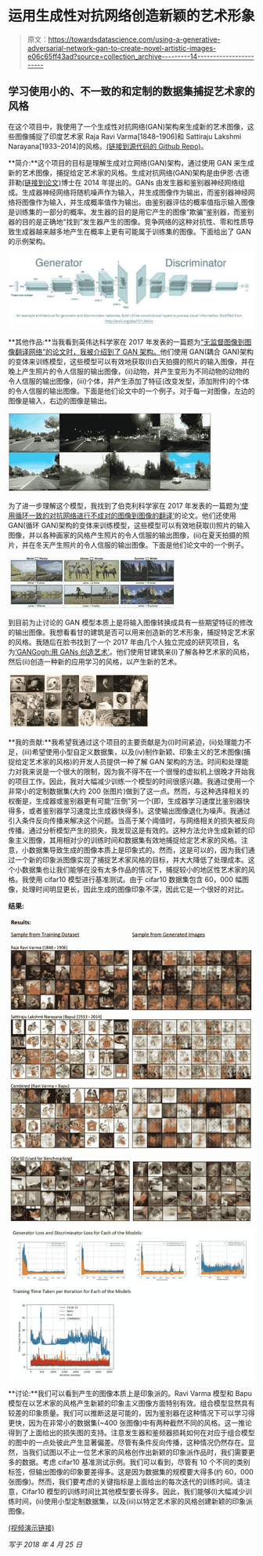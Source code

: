 # 运用生成性对抗网络创造新颖的艺术形象

> 原文：<https://towardsdatascience.com/using-a-generative-adversarial-network-gan-to-create-novel-artistic-images-e06c65ff43ad?source=collection_archive---------14----------------------->

## 学习使用小的、不一致的和定制的数据集捕捉艺术家的风格

在这个项目中，我使用了一个生成性对抗网络(GAN)架构来生成新的艺术图像，这些图像捕捉了印度艺术家 Raja Ravi Varma[1848–1906]和 Sattiraju Lakshmi Narayana[1933–2014]的风格。[(链接到源代码的 Github Repo)](https://github.com/aakashpydi/GenerativeAdversarialNetwork)。

**简介:**这个项目的目标是理解生成对立网络(GAN)架构，通过使用 GAN 来生成新的艺术图像，捕捉给定艺术家的风格。生成对抗网络(GAN)架构是由伊恩·古德菲勒[(链接到论文)](https://arxiv.org/abs/1406.2661)博士在 2014 年提出的。GANs 由发生器和鉴别器神经网络组成。生成器神经网络将随机噪声作为输入，并生成图像作为输出，而鉴别器神经网络将图像作为输入，并生成概率值作为输出。由鉴别器评估的概率值指示输入图像是训练集的一部分的概率。发生器的目的是用它产生的图像“欺骗”鉴别器，而鉴别器的目的是正确地“找到”发生器产生的图像。竞争网络的这种对抗性、零和性质导致生成器越来越多地产生在概率上更有可能属于训练集的图像。下面给出了 GAN 的示例架构。

![](img/0e75a846ea688cfa6302b1fec50d9a34.png)

**其他作品:**当我看到英伟达科学家在 2017 年发表的一篇题为[“无监督图像到图像翻译网络”的论文时，我被介绍到了 GAN 架构。](https://arxiv.org/pdf/1703.00848.pdf)他们使用 GAN(耦合 GAN)架构的变体来训练模型，这些模型可以有效地获取(I)白天拍摄的照片的输入图像，并在晚上产生照片的令人信服的输出图像，(ii)动物，并产生变形为不同动物的动物的令人信服的输出图像，(iii)个体，并产生添加了特征(改变发型，添加附件)的个体的令人信服的输出图像。下面是他们论文中的一个例子。对于每一对图像，左边的图像是输入，右边的图像是输出。

![](img/8288233d6c9ff349b791c99a29f1b089.png)

为了进一步理解这个模型，我找到了伯克利科学家在 2017 年发表的一篇题为[‘使用循环一致的对抗网络进行不成对的图像到图像的翻译’](https://arxiv.org/pdf/1703.10593.pdf)的论文。他们还使用 GAN(循环 GAN)架构的变体来训练模型，这些模型可以有效地获取(I)照片的输入图像，并以各种画家的风格产生照片的令人信服的输出图像，(ii)在夏天拍摄的照片，并在冬天产生照片的令人信服的输出图像。下面是他们论文中的一个例子。

![](img/4cb4eac059743a17ffb41aac632d5713.png)

到目前为止讨论的 GAN 模型本质上是将输入图像转换成具有一些期望特征的修改的输出图像。我想看看甘的建筑是否可以用来创造新的艺术形象，捕捉特定艺术家的风格。我随后在脸书找到了一个 2017 年由几个人独立完成的研究项目，名为[‘GANGogh:用 GANs 创造艺术’](/gangogh-creating-art-with-gans-8d087d8f74a1)。他们使用甘建筑来(I)了解各种艺术家的风格，然后(ii)创造一种新的应用学习的风格，以产生新的艺术。

![](img/92e9e48a0c38bf052d8f5fa25a99579d.png)

**我的贡献:**我希望我通过这个项目的主要贡献是为(I)时间紧迫，(ii)处理能力不足，(iii)希望使用小型自定义数据集，以及(iv)制作新颖、印象主义的艺术图像(捕捉给定艺术家的风格)的开发人员提供一种了解 GAN 架构的方法。时间和处理能力对我来说是一个很大的限制，因为我不得不在一个很慢的虚拟机上很晚才开始我的项目工作。因此，我对大幅减少训练一个模型的时间很感兴趣。我通过使用一个非常小的定制数据集(大约 200 张图片)做到了这一点。然而，与这种选择相关的权衡是，生成器或鉴别器更有可能“压倒”另一个(即，生成器学习速度比鉴别器快得多，或者鉴别器学习速度比生成器快得多)。这使输出图像退化为噪声。我通过引入条件反向传播来解决这个问题。当高于某个阈值时，与网络相关的损失被反向传播。通过分析模型产生的损失，我发现这是有效的。这种方法允许生成新颖的印象主义图像，其用相对少的训练时间和数据集有效地捕捉给定艺术家的风格。注意，小数据集导致生成的图像本质上是印象式的。然而，这是可以的，因为我们通过一个新的印象派图像实现了捕捉艺术家风格的目标，并大大降低了处理成本。这个小数据集也让我们能够在没有太多作品的情况下，捕捉较小的地区性艺术家的风格。我使用 cifar10 模型进行基准测试。由于 cifar10 数据集包含 60，000 幅图像，处理时间明显更长，因此生成的图像印象不深，因此它是一个很好的对比。

**结果:**

![](img/be65e623c48a60b98b969a967a2e0d6c.png)![](img/353d020bf41069897a2510aec46acf2b.png)

**讨论:**我们可以看到产生的图像本质上是印象派的。Ravi Varma 模型和 Bapu 模型在以艺术家的风格产生新颖的印象主义图像方面特别有效。组合模型显然具有较差的印象质量。我们可以推断这是可能的，因为鉴别器在这种情况下可以学习得更快，因为在非常小的数据集(~400 张图像)中有两种截然不同的风格。这一推论得到了上面给出的损失图的支持。注意发生器和鉴频器损耗如何在对应于组合模型的图中的一点处彼此产生显著偏差。尽管有条件反向传播，这种情况仍然存在。显然，当我们试图以不止一位艺术家的风格创作出新颖的印象派作品时，我们需要更多的数据。考虑 cifar10 基准测试示例。我们可以看到，尽管有 10 个不同的类别标签，但输出图像的印象要差得多。这是因为数据集的规模要大得多(约 60，000 张图像)。然而，我们要考虑的关键指标是上面给出的每次迭代的训练时间。请注意，Cifar10 模型的训练时间比其他模型要长得多。因此，我们能够(I)大幅减少训练时间，(ii)使用小型定制数据集，以及(iii)以特定艺术家的风格创建新颖的印象派图像。

[(视频演示链接)](https://www.youtube.com/watch?v=4UGvb_A2p7U)

*写于 2018 年 4 月 25 日*
